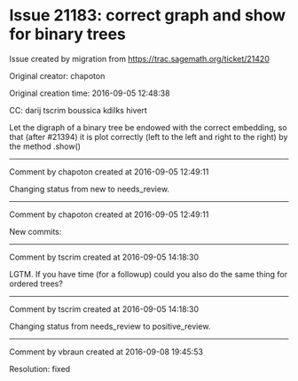 # Issue 21183: correct graph and show for binary trees

Issue created by migration from https://trac.sagemath.org/ticket/21420

Original creator: chapoton

Original creation time: 2016-09-05 12:48:38

CC:  darij tscrim boussica kdilks hivert

Let the digraph of a binary tree be endowed with the correct embedding, so that (after #21394) it is plot correctly (left to the left and right to the right) by the method .show()


---

Comment by chapoton created at 2016-09-05 12:49:11

Changing status from new to needs_review.


---

Comment by chapoton created at 2016-09-05 12:49:11

New commits:


---

Comment by tscrim created at 2016-09-05 14:18:30

LGTM. If you have time (for a followup) could you also do the same thing for ordered trees?


---

Comment by tscrim created at 2016-09-05 14:18:30

Changing status from needs_review to positive_review.


---

Comment by vbraun created at 2016-09-08 19:45:53

Resolution: fixed

